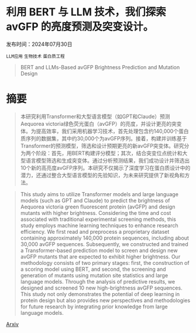 # 利用 BERT 与 LLM 技术，我们探索 avGFP 的亮度预测及突变设计。

发布时间：2024年07月30日

`LLM应用` `生物技术` `蛋白质工程`

> BERT and LLMs-Based avGFP Brightness Prediction and Mutation Design

# 摘要

> 本研究利用Transformer和大型语言模型（如GPT和Claude）预测Aequorea victoria绿色荧光蛋白（avGFP）的亮度，并设计更亮的突变体。为提高效率，我们采用机器学习技术，首先处理包含约140,000个蛋白质序列的数据集，其中约30,000个为avGFP序列。接着，构建并训练基于Transformer的预测模型，筛选和设计预期更亮的新avGFP突变体。研究分为两个阶段：首先，用BERT构建评分模型；其次，结合突变位点统计和大型语言模型筛选和生成突变体。通过分析预测结果，我们成功设计并筛选出10个新的高亮度avGFP序列。本研究不仅揭示了深度学习在蛋白质设计中的潜力，还通过整合大型语言模型的先验知识，为未来研究提供了新视角和方法。

> This study aims to utilize Transformer models and large language models (such as GPT and Claude) to predict the brightness of Aequorea victoria green fluorescent protein (avGFP) and design mutants with higher brightness. Considering the time and cost associated with traditional experimental screening methods, this study employs machine learning techniques to enhance research efficiency. We first read and preprocess a proprietary dataset containing approximately 140,000 protein sequences, including about 30,000 avGFP sequences. Subsequently, we constructed and trained a Transformer-based prediction model to screen and design new avGFP mutants that are expected to exhibit higher brightness.
  Our methodology consists of two primary stages: first, the construction of a scoring model using BERT, and second, the screening and generation of mutants using mutation site statistics and large language models. Through the analysis of predictive results, we designed and screened 10 new high-brightness avGFP sequences. This study not only demonstrates the potential of deep learning in protein design but also provides new perspectives and methodologies for future research by integrating prior knowledge from large language models.

[Arxiv](https://arxiv.org/abs/2407.20534)